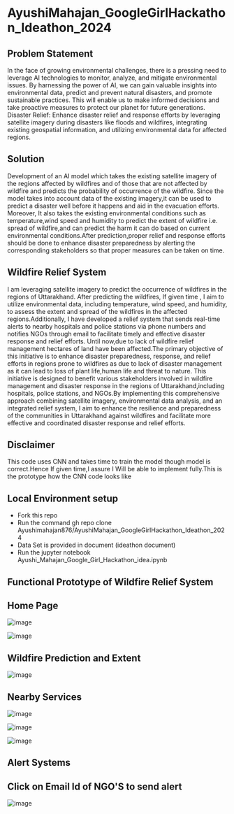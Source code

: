# AyushiMahajan_GoogleGirlHackathon_Ideathon_2024
## Problem Statement 
In the face of growing environmental challenges, there is a pressing need to leverage AI technologies to monitor, analyze, and mitigate environmental issues. By harnessing the power of AI, we can gain valuable insights into environmental data, predict and prevent natural disasters, and promote sustainable practices. This will enable us to make informed decisions and take proactive measures to protect our planet for future generations.  <br>
 Disaster Relief: 
Enhance disaster relief and response efforts by leveraging satellite imagery during disasters like floods and wildfires, integrating existing geospatial information, and utilizing environmental data for affected regions.


## Solution
Development of an AI model which takes the existing satellite imagery of the regions affected by wildfires and of those that are not affected by wildfire and  predicts the probability of occurrence of the wildfire. Since the model takes into account data of the existing imagery,it can be used to predict a disaster well before it happens and aid in the evacuation efforts. Moreover, It also takes the existing environmental conditions such as temperature,wind speed and humidity to predict the extent of wildfire i.e. spread of wildfire,and can predict the harm it can do based on current environmental conditions.After prediction,proper relief and response efforts should be done to enhance disaster preparedness by alerting the corresponding stakeholders so that proper measures can be taken on time.

## Wildfire Relief System 
I am leveraging satellite imagery to predict the occurrence of wildfires in the regions of Uttarakhand. After predicting the wildfires, If given time , I aim to utilize environmental data, including temperature, wind speed, and humidity, to assess the extent and spread of the wildfires in the affected regions.Additionally, I have developed a relief system that sends real-time alerts to nearby hospitals and police stations via phone numbers and notifies NGOs through email to facilitate timely and effective disaster response and relief efforts.
Until now,due to lack of wildfire relief management hectares of land have been affected.The primary objective of this initiative is to enhance disaster preparedness, response, and relief efforts in regions prone to wildfires as due to lack of disaster management as  it can lead to loss of plant life,human life and threat to nature.
This initiative is designed to benefit various stakeholders  involved in wildfire management and disaster response in the regions of Uttarakhand,including hospitals, police stations, and NGOs.By implementing this comprehensive approach combining satellite imagery, environmental data analysis, and an integrated relief system, I  aim to enhance the resilience and preparedness of the communities in Uttarakhand against wildfires and facilitate more effective and coordinated disaster response and relief efforts.


## Disclaimer 
This code uses CNN and takes time to train the model though model is correct.Hence If given time,I assure I Will be able to implement fully.This is the prototype how the CNN code looks like <br>

## Local Environment setup
* Fork this repo <br>
* Run the command gh repo clone Ayushimahajan876/AyushiMahajan_GoogleGirlHackathon_Ideathon_2024 <br>
* Data Set is provided in document (ideathon document)
* Run the jupyter notebook Ayushi_Mahajan_Google_Girl_Hackathon_idea.ipynb

## Functional Prototype of Wildfire Relief System
## Home Page
![image](https://github.com/Ayushimahajan876/AyushiMahajan_GoogleGirlHackathon_Ideathon_2024/assets/136071554/0f88d2a6-b085-4253-9e21-da7f33ba4129)

![image](https://github.com/Ayushimahajan876/AyushiMahajan_GoogleGirlHackathon_Ideathon_2024/assets/136071554/292d7e36-0047-4f1b-b32a-923d4dfa01c6)

## Wildfire Prediction and Extent
![image](https://github.com/Ayushimahajan876/AyushiMahajan_GoogleGirlHackathon_Ideathon_2024/assets/136071554/aecb48d4-05f7-4384-9947-d7d00d2fab19)

## Nearby Services 
![image](https://github.com/Ayushimahajan876/AyushiMahajan_GoogleGirlHackathon_Ideathon_2024/assets/136071554/c4755a2c-68c0-4e32-9b95-865bdffaf990)

![image](https://github.com/Ayushimahajan876/AyushiMahajan_GoogleGirlHackathon_Ideathon_2024/assets/136071554/ef637d1a-aee5-461f-b467-5f8674b48f48)

![image](https://github.com/Ayushimahajan876/AyushiMahajan_GoogleGirlHackathon_Ideathon_2024/assets/136071554/1b417bc4-4f89-42af-9201-0841a8fc3a38)

## Alert Systems
## Click on Email Id of NGO'S to send alert
![image](https://github.com/Ayushimahajan876/AyushiMahajan_GoogleGirlHackathon_Ideathon_2024/assets/136071554/d7ff4ca8-00ae-4d54-ad97-950087c5e5f4)











